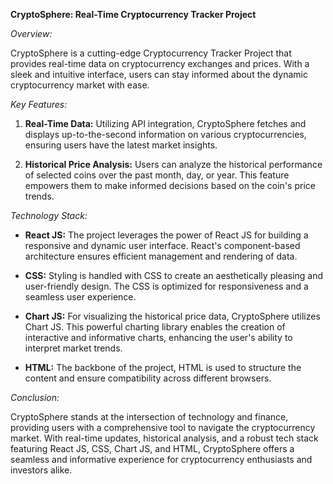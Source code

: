 **CryptoSphere: Real-Time Cryptocurrency Tracker Project**

*Overview:*

CryptoSphere is a cutting-edge Cryptocurrency Tracker Project that provides real-time data on cryptocurrency exchanges and prices. With a sleek and intuitive interface, users can stay informed about the dynamic cryptocurrency market with ease.

*Key Features:*

1. **Real-Time Data:** Utilizing API integration, CryptoSphere fetches and displays up-to-the-second information on various cryptocurrencies, ensuring users have the latest market insights.

2. **Historical Price Analysis:** Users can analyze the historical performance of selected coins over the past month, day, or year. This feature empowers them to make informed decisions based on the coin's price trends.

*Technology Stack:*

- **React JS:** The project leverages the power of React JS for building a responsive and dynamic user interface. React's component-based architecture ensures efficient management and rendering of data.

- **CSS:** Styling is handled with CSS to create an aesthetically pleasing and user-friendly design. The CSS is optimized for responsiveness and a seamless user experience.

- **Chart JS:** For visualizing the historical price data, CryptoSphere utilizes Chart JS. This powerful charting library enables the creation of interactive and informative charts, enhancing the user's ability to interpret market trends.

- **HTML:** The backbone of the project, HTML is used to structure the content and ensure compatibility across different browsers.

*Conclusion:*

CryptoSphere stands at the intersection of technology and finance, providing users with a comprehensive tool to navigate the cryptocurrency market. With real-time updates, historical analysis, and a robust tech stack featuring React JS, CSS, Chart JS, and HTML, CryptoSphere offers a seamless and informative experience for cryptocurrency enthusiasts and investors alike.
